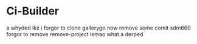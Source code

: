 # Ci-Builder
a
whyded ikz i forgor to clone gallerygo
now remove some comit sdm660
forgor to remove remove-project 
lemao what a derped
